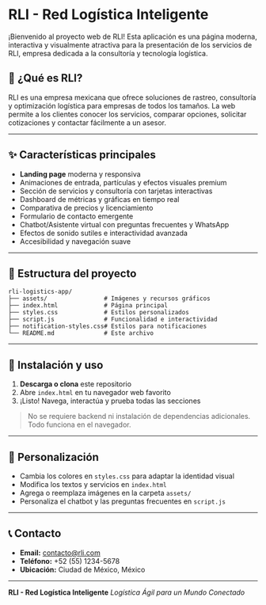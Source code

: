 # RLI - Red Logística Inteligente

¡Bienvenido al proyecto web de RLI! Esta aplicación es una página moderna, interactiva y visualmente atractiva para la presentación de los servicios de RLI, empresa dedicada a la consultoría y tecnología logística.

## 🚚 ¿Qué es RLI?
RLI es una empresa mexicana que ofrece soluciones de rastreo, consultoría y optimización logística para empresas de todos los tamaños. La web permite a los clientes conocer los servicios, comparar opciones, solicitar cotizaciones y contactar fácilmente a un asesor.

---

## ✨ Características principales
- **Landing page** moderna y responsiva
- Animaciones de entrada, partículas y efectos visuales premium
- Sección de servicios y consultoría con tarjetas interactivas
- Dashboard de métricas y gráficas en tiempo real
- Comparativa de precios y licenciamiento
- Formulario de contacto emergente
- Chatbot/Asistente virtual con preguntas frecuentes y WhatsApp
- Efectos de sonido sutiles e interactividad avanzada
- Accesibilidad y navegación suave

---

## 📁 Estructura del proyecto
```
rli-logistics-app/
├── assets/                # Imágenes y recursos gráficos
├── index.html             # Página principal
├── styles.css             # Estilos personalizados
├── script.js              # Funcionalidad e interactividad
├── notification-styles.css# Estilos para notificaciones
└── README.md              # Este archivo
```

---

## 🚀 Instalación y uso
1. **Descarga o clona** este repositorio
2. Abre `index.html` en tu navegador web favorito
3. ¡Listo! Navega, interactúa y prueba todas las secciones

> No se requiere backend ni instalación de dependencias adicionales. Todo funciona en el navegador.

---

## 🎨 Personalización
- Cambia los colores en `styles.css` para adaptar la identidad visual
- Modifica los textos y servicios en `index.html`
- Agrega o reemplaza imágenes en la carpeta `assets/`
- Personaliza el chatbot y las preguntas frecuentes en `script.js`

---

## 📞 Contacto
- **Email:** contacto@rli.com
- **Teléfono:** +52 (55) 1234-5678
- **Ubicación:** Ciudad de México, México

---

**RLI - Red Logística Inteligente**
*Logística Ágil para un Mundo Conectado* 